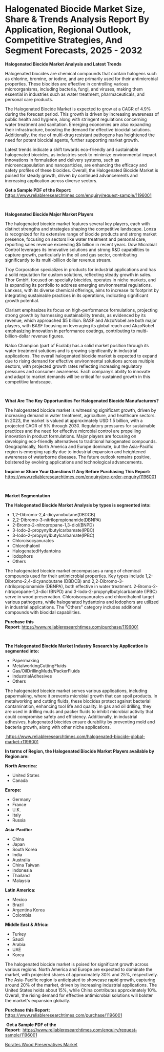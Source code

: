 <p><h1>Halogenated Biocide Market Size, Share & Trends Analysis Report By Application, Regional Outlook, Competitive Strategies, And Segment Forecasts, 2025 - 2032</h1></p><p><strong>Halogenated Biocide Market Analysis and Latest Trends</strong></p>
<p><p>Halogenated biocides are chemical compounds that contain halogens such as chlorine, bromine, or iodine, and are primarily used for their antimicrobial properties. These biocides are effective in controlling various microorganisms, including bacteria, fungi, and viruses, making them essential in industries such as water treatment, pharmaceuticals, and personal care products.</p><p>The Halogenated Biocide Market is expected to grow at a CAGR of 4.9% during the forecast period. This growth is driven by increasing awareness of public health and hygiene, along with stringent regulations concerning water treatment and sanitation. Emerging economies are also expanding their infrastructure, boosting the demand for effective biocidal solutions. Additionally, the rise of multi-drug resistant pathogens has heightened the need for potent biocidal agents, further supporting market growth.</p><p>Latest trends indicate a shift towards eco-friendly and sustainable halogenated biocides, as industries seek to minimize environmental impact. Innovations in formulation and delivery systems, such as microencapsulation and nanoparticles, are enhancing the efficacy and safety profiles of these biocides. Overall, the Halogenated Biocide Market is poised for steady growth, driven by continued advancements and increasing application across diverse sectors.</p></p>
<p><strong>Get a Sample PDF of the Report:&nbsp;</strong> <a href="https://www.reliableresearchtimes.com/enquiry/request-sample/1196001?utm_campaign=3284&utm_medium=2&utm_source=Github&utm_content=ia&utm_term=22032025&utm_id=halogenated-biocide">https://www.reliableresearchtimes.com/enquiry/request-sample/1196001</a></p>
<p>&nbsp;</p>
<p><strong>Halogenated Biocide Major Market Players</strong></p>
<p><p>The halogenated biocide market features several key players, each with distinct strengths and strategies shaping the competitive landscape. Lonza is recognized for its extensive range of biocide products and strong market presence, focusing on sectors like water treatment and personal care, reporting sales revenue exceeding $5 billion in recent years. Dow Microbial Control leverages its innovative solutions and strong R&D capabilities to capture growth, particularly in the oil and gas sector, contributing significantly to its multi-billion dollar revenue stream.</p><p>Troy Corporation specializes in products for industrial applications and has a solid reputation for custom solutions, reflecting steady growth in sales. Thor GmbH, focused on specialty biocides, operates in niche markets, and is expanding its portfolio to address emerging environmental regulations. Lanxess, with its diverse chemical offerings, aims to increase its footprint by integrating sustainable practices in its operations, indicating significant growth potential.</p><p>Clariant emphasizes its focus on high-performance formulations, projecting strong growth by harnessing sustainability trends, as evidenced by its revenue, which approached $5 billion. BASF and AkzoNobel are both major players, with BASF focusing on leveraging its global reach and AkzoNobel emphasizing innovation in performance coatings, contributing to multi-billion-dollar revenue figures.</p><p>Nalco Champion (part of Ecolab) has a solid market position through its water treatment solutions and is growing significantly in industrial applications. The overall halogenated biocide market is expected to expand due to rising demand for effective environmental solutions across multiple sectors, with projected growth rates reflecting increasing regulatory pressures and consumer awareness. Each company’s ability to innovate and adapt to market demands will be critical for sustained growth in this competitive landscape.</p></p>
<p>&nbsp;</p>
<p><strong>What Are The Key Opportunities For Halogenated Biocide Manufacturers?</strong></p>
<p><p>The halogenated biocide market is witnessing significant growth, driven by increasing demand in water treatment, agriculture, and healthcare sectors. In 2023, the market is valued at approximately USD 1.5 billion, with a projected CAGR of 5% through 2030. Regulatory pressures for sustainable practices and the need for effective microbial control are propelling innovation in product formulations. Major players are focusing on developing eco-friendly alternatives to traditional halogenated compounds. Geographically, North America and Europe dominate, but the Asia-Pacific region is emerging rapidly due to industrial expansion and heightened awareness of waterborne diseases. The future outlook remains positive, bolstered by evolving applications and technological advancements.</p></p>
<p><strong>Inquire or Share Your Questions If Any Before Purchasing This Report:</strong> <a href="https://www.reliableresearchtimes.com/enquiry/pre-order-enquiry/1196001?utm_campaign=3284&utm_medium=2&utm_source=Github&utm_content=ia&utm_term=22032025&utm_id=halogenated-biocide">https://www.reliableresearchtimes.com/enquiry/pre-order-enquiry/1196001</a></p>
<p>&nbsp;</p>
<p><strong>Market Segmentation</strong></p>
<p><strong>The Halogenated Biocide Market Analysis by types is segmented into:</strong></p>
<p><ul><li>1,2-Dibromo-2,4-dicyanobutane(DBDCB)</li><li>2,2-Dibromo-3-nitrilopropionamide(DBNPA)</li><li>2-Bromo-2-nitropropane-1,3-diol(BNPD)</li><li>3-Iodo-2-propynylbutylcarbamate(IPBC)</li><li>3-Iodo-2-propynylbutylcarbamate(IPBC)</li><li>Chloroisocyanurates</li><li>Chlorothalonil</li><li>HalogenatedHydantoins</li><li>Iodophors</li><li>Others</li></ul></p>
<p><p>The halogenated biocide market encompasses a range of chemical compounds used for their antimicrobial properties. Key types include 1,2-Dibromo-2,4-dicyanobutane (DBDCB) and 2,2-Dibromo-3-nitrilopropionamide (DBNPA), both effective in water treatment. 2-Bromo-2-nitropropane-1,3-diol (BNPD) and 3-Iodo-2-propynylbutylcarbamate (IPBC) serve in wood preservation. Chloroisocyanurates and chlorothalonil target various pathogens, while halogenated hydantoins and iodophors are utilized in industrial applications. The "Others" category includes additional compounds with biocidal capabilities.</p></p>
<p><strong>Purchase this Report:&nbsp;</strong><a href="https://www.reliableresearchtimes.com/purchase/1196001?utm_campaign=3284&utm_medium=2&utm_source=Github&utm_content=ia&utm_term=22032025&utm_id=halogenated-biocide">https://www.reliableresearchtimes.com/purchase/1196001</a></p>
<p>&nbsp;</p>
<p><strong>The Halogenated Biocide Market Industry Research by Application is segmented into:</strong></p>
<p><ul><li>Papermaking</li><li>MetalworkingCuttingFluids</li><li>Gas/OilDrillingMuds/PackerFluids</li><li>IndustrialAdhesives</li><li>Others</li></ul></p>
<p><p>The halogenated biocide market serves various applications, including papermaking, where it prevents microbial growth that can spoil products. In metalworking and cutting fluids, these biocides protect against bacterial contamination, enhancing tool life and quality. In gas and oil drilling, they are used in drilling muds and packer fluids to inhibit microbial activity that could compromise safety and efficiency. Additionally, in industrial adhesives, halogenated biocides ensure durability by preventing mold and bacteria growth, along with other niche applications.</p></p>
<p><a href="https://www.reliableresearchtimes.com/halogenated-biocide-global-market-r1196001?utm_campaign=3284&utm_medium=2&utm_source=Github&utm_content=ia&utm_term=22032025&utm_id=halogenated-biocide">&nbsp;https://www.reliableresearchtimes.com/halogenated-biocide-global-market-r1196001</a></p>
<p><strong>In terms of Region, the Halogenated Biocide Market Players available by Region are:</strong></p>
<p>
    <p> <strong> North America: </strong>
        <ul>
            <li>United States</li>
            <li>Canada</li>
        </ul>
        </p> 
    <p> <strong> Europe: </strong>
        <ul>
            <li>Germany</li>
            <li>France</li>
            <li>U.K.</li>
            <li>Italy</li>
            <li>Russia</li>
        </ul>
        </p> 
    <p> <strong> Asia-Pacific: </strong>
        <ul>
            <li>China</li>
            <li>Japan</li>
            <li>South Korea</li>
            <li>India</li>
            <li>Australia</li>
            <li>China Taiwan</li>
            <li>Indonesia</li>
            <li>Thailand</li>
            <li>Malaysia</li>
        </ul>
        </p> 
    <p> <strong> Latin America: </strong>
        <ul>
            <li>Mexico</li>
            <li>Brazil</li>
            <li>Argentina Korea</li>
            <li>Colombia</li>
        </ul>
        </p> 
    <p> <strong> Middle East & Africa: </strong>
        <ul>
            <li>Turkey</li>
            <li>Saudi</li>
            <li>Arabia</li>
            <li>UAE</li>
            <li>Korea</li>
        </ul>
    </p>
    </p>
<p><p>The halogenated biocide market is poised for significant growth across various regions. North America and Europe are expected to dominate the market, with projected shares of approximately 30% and 25%, respectively. The Asia-Pacific region is anticipated to showcase rapid growth, capturing around 20% of the market, driven by increasing industrial applications. The United States holds about 15%, while China contributes approximately 10%. Overall, the rising demand for effective antimicrobial solutions will bolster the market's expansion globally.</p></p>
<p><strong>Purchase this Report: </strong><a href="https://www.reliableresearchtimes.com/purchase/1196001?utm_campaign=3284&utm_medium=2&utm_source=Github&utm_content=ia&utm_term=22032025&utm_id=halogenated-biocide">https://www.reliableresearchtimes.com/purchase/1196001</a></p>
<p>&nbsp;<strong>Get a Sample PDF of the Report:&nbsp;&nbsp;</strong><a href="https://www.reliableresearchtimes.com/enquiry/request-sample/1196001?utm_campaign=3284&utm_medium=2&utm_source=Github&utm_content=ia&utm_term=22032025&utm_id=halogenated-biocide">https://www.reliableresearchtimes.com/enquiry/request-sample/1196001</a></p>
<p><strong></strong></p>
<p><p><a href="https://github.com/azorrotutus/Market-Research-Report-List-1/blob/main/borates-wood-preservatives-market.md?utm_campaign=3284&utm_medium=2&utm_source=Github&utm_content=ia&utm_term=22032025&utm_id=halogenated-biocide">Borates Wood Preservatives Market</a></p></p>